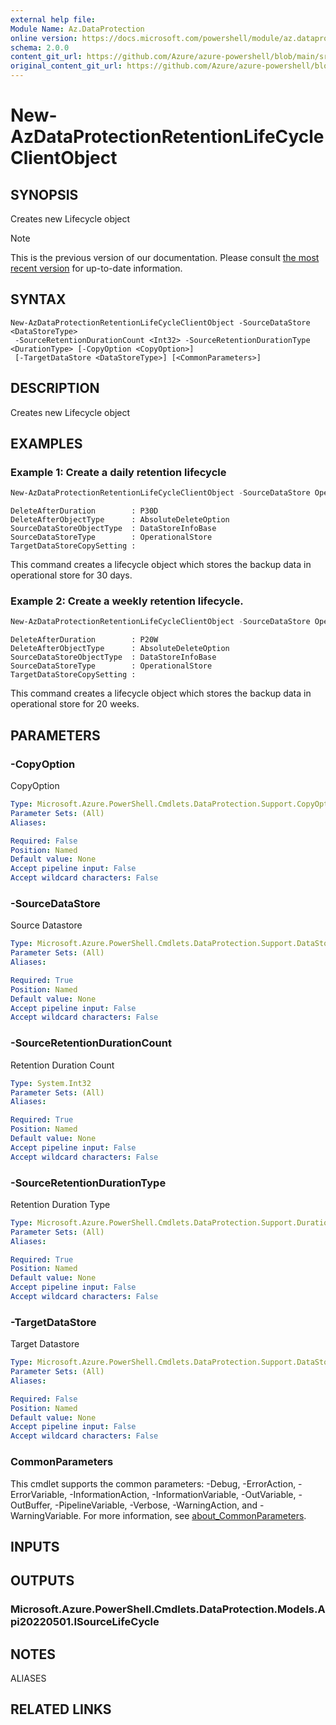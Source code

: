 ```yaml
---
external help file: 
Module Name: Az.DataProtection
online version: https://docs.microsoft.com/powershell/module/az.dataprotection/new-azdataprotectionretentionlifecycleclientobject
schema: 2.0.0
content_git_url: https://github.com/Azure/azure-powershell/blob/main/src/DataProtection/help/New-AzDataProtectionRetentionLifeCycleClientObject.md
original_content_git_url: https://github.com/Azure/azure-powershell/blob/main/src/DataProtection/help/New-AzDataProtectionRetentionLifeCycleClientObject.md
---
```


# New-AzDataProtectionRetentionLifeCycleClientObject

## SYNOPSIS
Creates new Lifecycle object

> [!NOTE]
>This is the previous version of our documentation. Please consult [the most recent version](/powershell/module/az.dataprotection/new-azdataprotectionretentionlifecycleclientobject) for up-to-date information.

## SYNTAX

```
New-AzDataProtectionRetentionLifeCycleClientObject -SourceDataStore <DataStoreType>
 -SourceRetentionDurationCount <Int32> -SourceRetentionDurationType <DurationType> [-CopyOption <CopyOption>]
 [-TargetDataStore <DataStoreType>] [<CommonParameters>]
```

## DESCRIPTION
Creates new Lifecycle object

## EXAMPLES

### Example 1: Create a daily retention lifecycle
```powershell
New-AzDataProtectionRetentionLifeCycleClientObject -SourceDataStore OperationalStore -SourceRetentionDurationType Days -SourceRetentionDurationCount 30
```

```output
DeleteAfterDuration        : P30D
DeleteAfterObjectType      : AbsoluteDeleteOption
SourceDataStoreObjectType  : DataStoreInfoBase
SourceDataStoreType        : OperationalStore
TargetDataStoreCopySetting :
```

This command creates a lifecycle object which stores the backup data in operational store for 30 days.

### Example 2: Create a weekly retention lifecycle.
```powershell
New-AzDataProtectionRetentionLifeCycleClientObject -SourceDataStore OperationalStore -SourceRetentionDurationType Weeks -SourceRetentionDurationCount 20
```

```output
DeleteAfterDuration        : P20W
DeleteAfterObjectType      : AbsoluteDeleteOption
SourceDataStoreObjectType  : DataStoreInfoBase
SourceDataStoreType        : OperationalStore
TargetDataStoreCopySetting :
```

This command creates a lifecycle object which stores the backup data in operational store for 20 weeks.

## PARAMETERS

### -CopyOption
CopyOption

```yaml
Type: Microsoft.Azure.PowerShell.Cmdlets.DataProtection.Support.CopyOption
Parameter Sets: (All)
Aliases:

Required: False
Position: Named
Default value: None
Accept pipeline input: False
Accept wildcard characters: False
```

### -SourceDataStore
Source Datastore

```yaml
Type: Microsoft.Azure.PowerShell.Cmdlets.DataProtection.Support.DataStoreType
Parameter Sets: (All)
Aliases:

Required: True
Position: Named
Default value: None
Accept pipeline input: False
Accept wildcard characters: False
```

### -SourceRetentionDurationCount
Retention Duration Count

```yaml
Type: System.Int32
Parameter Sets: (All)
Aliases:

Required: True
Position: Named
Default value: None
Accept pipeline input: False
Accept wildcard characters: False
```

### -SourceRetentionDurationType
Retention Duration Type

```yaml
Type: Microsoft.Azure.PowerShell.Cmdlets.DataProtection.Support.DurationType
Parameter Sets: (All)
Aliases:

Required: True
Position: Named
Default value: None
Accept pipeline input: False
Accept wildcard characters: False
```

### -TargetDataStore
Target Datastore

```yaml
Type: Microsoft.Azure.PowerShell.Cmdlets.DataProtection.Support.DataStoreType
Parameter Sets: (All)
Aliases:

Required: False
Position: Named
Default value: None
Accept pipeline input: False
Accept wildcard characters: False
```

### CommonParameters
This cmdlet supports the common parameters: -Debug, -ErrorAction, -ErrorVariable, -InformationAction, -InformationVariable, -OutVariable, -OutBuffer, -PipelineVariable, -Verbose, -WarningAction, and -WarningVariable. For more information, see [about_CommonParameters](http://go.microsoft.com/fwlink/?LinkID=113216).

## INPUTS

## OUTPUTS

### Microsoft.Azure.PowerShell.Cmdlets.DataProtection.Models.Api20220501.ISourceLifeCycle

## NOTES

ALIASES

## RELATED LINKS

